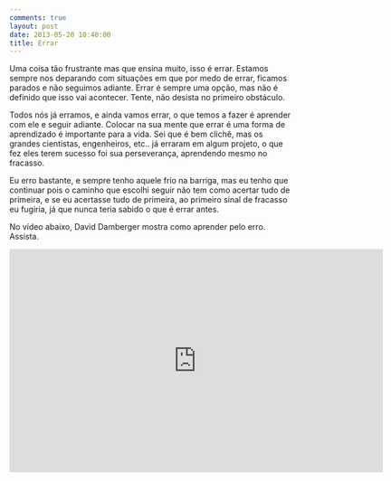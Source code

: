 ```yaml
---
comments: true
layout: post
date: 2013-05-20 10:40:00
title: Errar
---
```


Uma coisa tão frustrante mas que ensina muito, isso é errar. Estamos sempre nos deparando com situações em que por medo de errar, ficamos parados e não seguimos adiante. Errar é sempre uma opção, mas não é definido que isso vai acontecer. Tente, não desista no primeiro obstáculo.

Todos nós já erramos, e ainda vamos errar, o que temos a fazer é aprender com ele e seguir adiante. Colocar na sua mente que errar é uma forma de aprendizado é importante para a vida. Sei que é bem clichê, mas os grandes cientistas, engenheiros, etc.. já erraram em algum projeto, o que fez eles terem sucesso foi sua perseverança, aprendendo mesmo no fracasso.

Eu erro bastante, e sempre tenho aquele frio na barriga, mas eu tenho que continuar pois o caminho que escolhi seguir não tem como acertar tudo de primeira, e se eu acertasse tudo de primeira, ao primeiro sinal de fracasso eu fugiria, já que nunca teria sabido o que é errar antes.

No vídeo abaixo, David Damberger mostra como aprender pelo erro. Assista.

<iframe class="youtube-player" type="text/html" width="660" height="395" src="http://www.youtube.com/embed/HGiHU-agsGY" allowfullscreen frameborder="0">
</iframe>